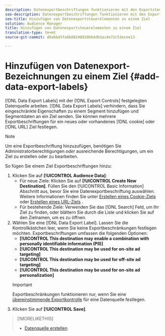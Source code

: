 ```yaml
---
description: Datenexportbeschriftungen funktionieren mit den Exportsteuerelementen, die Sie in einer Datenquelle festlegen. Datenexportbeschriftungen verhindern, dass Sie eingeschränkte Eigenschaften zu einem Segment hinzufügen und Segmentdaten an ein Ziel senden. Sie können mehrere Exportbeschriftungen für ein neues oder vorhandenes Cookie- oder URL-Ziel festlegen.
seo-description: Datenexportbeschriftungen funktionieren mit den Exportsteuerelementen, die Sie in einer Datenquelle festlegen. Datenexportbeschriftungen verhindern, dass Sie eingeschränkte Eigenschaften zu einem Segment hinzufügen und Segmentdaten an ein Ziel senden. Sie können mehrere Exportbeschriftungen für ein neues oder vorhandenes Cookie- oder URL-Ziel festlegen.
seo-title: Hinzufügen von Datenexportsteuerelementen zu einem Ziel
solution: Audience Manager
title: Hinzufügen von Datenexportsteuerelementen zu einem Ziel
translation-type: tm+mt
source-git-commit: d6abb45fa8b88248920b64db3ac4e72c53ecee13

---
```




# Hinzufügen von Datenexport-Bezeichnungen zu einem Ziel {#add-data-export-labels}

[!DNL Data Export Labels] mit der [!DNL Export Controls] festgelegten Datenquelle arbeiten. [!DNL Data Export Labels] verhindern, dass Sie eingeschränkte Eigenschaften zu einem Segment hinzufügen und Segmentdaten an ein Ziel senden. Sie können mehrere Exportbeschriftungen für ein neues oder vorhandenes [!DNL cookie] oder [!DNL URL] Ziel festlegen.

>[!NOTE]
>
>Um eine Exportbeschriftung hinzuzufügen, benötigen Sie Administratorberechtigungen *oder* ausreichende Berechtigungen, um ein Ziel zu erstellen oder zu bearbeiten.

<!-- t_export_labels.xml -->

So fügen Sie einem Ziel Exportbeschriftungen hinzu:

1. Klicken Sie auf **[!UICONTROL Audience Data]**:
   * Für neue Ziele: Klicken Sie auf **[!UICONTROL Create New Destination]**. Füllen Sie den [!UICONTROL Basic Information] Abschnitt aus, bevor Sie eine Datenexportbeschriftung auswählen. Weitere Informationen finden Sie unter [Erstellen eines Cookie-Ziels](../../features/destinations/create-cookie-destination.md) oder [Erstellen eines URL-Ziels](../../features/destinations/create-url-destination.md) .
   * Für bestehende Ziele: Verwenden Sie das [!DNL Search] Feld, um Ihr Ziel zu finden, oder blättern Sie durch die Liste und klicken Sie auf den Zielnamen, um es zu öffnen.
1. Wählen Sie eine [!DNL Data Export Label]. Lassen Sie die Kontrollkästchen leer, wenn Sie keine Exportbeschränkungen festlegen möchten. Exportbeschriftungen umfassen die folgenden Optionen:
   * **[!UICONTROL This destination may enable a combination with personally identifiable information (PII)]**
   * **[!UICONTROL This destination may be used for on-site ad targeting]**
   * **[!UICONTROL This destination may be used for off-site ad targeting]**
   * **[!UICONTROL This destination may be used for on-site ad personalization]**
   >[!IMPORTANT]
   >
   >Exportbeschränkungen funktionieren nur, wenn Sie eine [übereinstimmende Exportkontrolle](../../features/data-export-controls.md) für eine Datenquelle festlegen.
1. Klicken Sie auf **[!UICONTROL Save]**.

>[!MORELIKETHIS]
>
>* [Datenquelle erstellen](../../features/manage-datasources.md#create-data-source)
